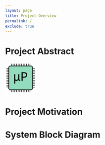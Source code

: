 ```yaml
---
layout: page
title: Project Overview
permalink: /
exclude: true
---
```


# Project Abstract


<div style="text-align: left">
  <img src="./assets/img/Logo.png" alt="logo" width="100" />
</div>


# Project Motivation

# System Block Diagram
